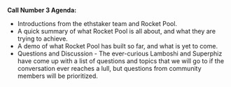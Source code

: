 
**Call Number 3 Agenda:**

- Introductions from the ethstaker team and Rocket Pool.
- A quick summary of what Rocket Pool is all about, and what they are trying to achieve.
- A demo of what Rocket Pool has built so far, and what is yet to come.
- Questions and Discussion - The ever-curious Lamboshi and Superphiz have come up with a list of questions and topics that we will go to if the conversation ever reaches a lull, but questions from community members will be prioritized.

